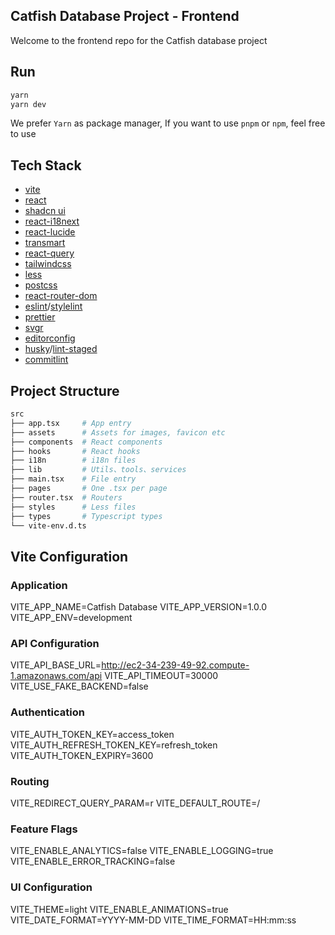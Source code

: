 ## Catfish Database Project - Frontend

Welcome to the frontend repo for the Catfish database project

## Run

```sh
yarn
yarn dev
```

We prefer `Yarn` as package manager, If you want to use `pnpm` or `npm`, feel free to use

## Tech Stack

- [vite](https://vitejs.dev/)
- [react](https://reactjs.org/)
- [shadcn ui](https://ui.shadcn.com/)
- [react-i18next](https://github.com/i18next/react-i18next)
- [react-lucide](https://lucide.dev/)
- [transmart](https://github.com/Quilljou/transmart)
- [react-query](https://tanstack.com/query/latest/)
- [tailwindcss](https://tailwindcss.com/)
- [less](http://lesscss.org/)
- [postcss](https://postcss.org/)
- [react-router-dom](https://reactrouter.com/en/6.16.0)
- [eslint](https://eslint.org/)/[stylelint](https://stylelint.io/)
- [prettier](https://prettier.io/)
- [svgr](https://react-svgr.com/)
- [editorconfig](https://editorconfig.org/)
- [husky](https://typicode.github.io/husky/#/)/[lint-staged](https://github.com/okonet/lint-staged)
- [commitlint](https://commitlint.js.org/)

## Project Structure

```sh
src
├── app.tsx     # App entry
├── assets      # Assets for images, favicon etc
├── components  # React components
├── hooks       # React hooks
├── i18n        # i18n files
├── lib         # Utils、tools、services
├── main.tsx    # File entry
├── pages       # One .tsx per page
├── router.tsx  # Routers
├── styles      # Less files
├── types       # Typescript types
└── vite-env.d.ts
```

## Vite Configuration

### Application
VITE_APP_NAME=Catfish Database
VITE_APP_VERSION=1.0.0
VITE_APP_ENV=development

### API Configuration
VITE_API_BASE_URL=http://ec2-34-239-49-92.compute-1.amazonaws.com/api
VITE_API_TIMEOUT=30000
VITE_USE_FAKE_BACKEND=false

### Authentication
VITE_AUTH_TOKEN_KEY=access_token
VITE_AUTH_REFRESH_TOKEN_KEY=refresh_token
VITE_AUTH_TOKEN_EXPIRY=3600

### Routing
VITE_REDIRECT_QUERY_PARAM=r
VITE_DEFAULT_ROUTE=/

### Feature Flags
VITE_ENABLE_ANALYTICS=false
VITE_ENABLE_LOGGING=true
VITE_ENABLE_ERROR_TRACKING=false

### UI Configuration
VITE_THEME=light
VITE_ENABLE_ANIMATIONS=true
VITE_DATE_FORMAT=YYYY-MM-DD
VITE_TIME_FORMAT=HH:mm:ss
